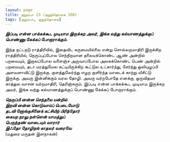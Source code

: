 ```yaml
---
layout: page
title: குறும்பா 23 (குறுந்தொகை 160)
tags: [குறும்பா, குறுந்தொகை]
---
```


<!-- ## 160
### ஜூன் 1, 2012 -->


***இப்படி என்ன பாக்கக்கூட முடியாம இருக்கற அவர், இங்க வந்து கல்யாணத்துக்குப் பொண்ணு கேக்கப் போறாராக்கும்.***



இந்த நட்டநடு ராத்திரியில், இதைவிட கருமையில்லை என்று சொல்லறமாதிரி இருக்கிற ராத்திரியில், நெருப்புப்போல செந்நிறமான தலையக்கொண்ட ஆண் அன்றில் பறவையும், இறாலப்போல வளைஞ்ச அருவாப்போல அலகக்கொண்ட பெண் அன்றில் பறவையும், தடா மரத்துமேல கட்டியிருக்கிற கூட்டுல உட்கார்ந்து, சேர்ந்து ஒலியுழுப்பி அளவளாவிட்டு இருக்கு.
குளத்துலேர்ந்து எழற குளிர்ந்த வாடைக் காற்று வீசிட்டு இருக்கு. அவரு இன்னிக்கும் வரல தோழி. அவரு வர்றபோதே எனக்கு, ஒருவிதமா காத்துல வாசன வர்றமாதிரி, தெரிஞ்சுரும். இப்படி என்ன பாக்கக்கூட முடியாம இருக்கற அவர், இங்க வந்து கல்யாணத்துக்குப் பொண்ணு கேக்கப் போறாராக்கும்.



***நெருப்பி னன்ன செந்தலை யன்றில்  
இறவி னன்ன கொடுவாய்ப் பெடையோடு  
தடவி னோங்குசினைக் கட்சியிற் பிரிந்தோர்  
கையற நரலு நள்ளென் யாமத்துப்  
பெருந்தண் வாடையும் வாரார்  
இஃதோ தோழிநங் காதலர் வரைவே***  
(மதுரை மருதன் இளநாகன்)